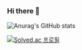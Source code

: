 ### Hi there 👋

![Anurag's GitHub stats](https://github-readme-stats.vercel.app/api?username=singhic&theme=material-palenight&show_icons=true)

[![Solved.ac
프로필](http://mazassumnida.wtf/api/v2/generate_badge?boj={singhik})](https://solved.ac/{singhik})
